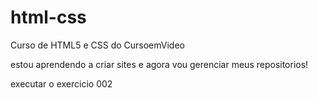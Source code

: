 # html-css
 Curso de HTML5 e CSS do CursoemVideo

estou aprendendo a criar sites e agora vou gerenciar meus repositorios!

<a herf="https://flavioluna765.github.io/html-css/exercicios/ex002/index.html">executar o exercicio 002</a>
